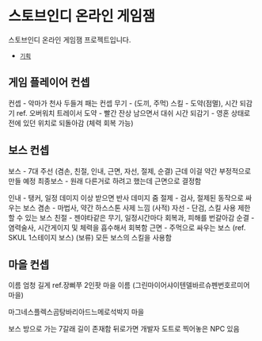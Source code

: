 # 스토브인디 온라인 게임잼
스토브인디 온라인 게임잼 프로젝트입니다.
- [`기획`](https://drive.google.com/file/d/1VcILnGfiy6NACBBQq_vQvc8obXJDf00O/view?usp=sharing)

## 게임 플레이어 컨셉
컨셉 - 악마가 천사 두들겨 패는 컨셉
무기 - (도끼, 주먹)
스킬 - 도약(점멸), 시간 되감기
ref. 오버워치 트레이서
도약 - 빨간 잔상 남으면서 대쉬
시간 되감기 - 영혼 상태로 전에 있던 위치로 되돌아감 (체력 회복 가능)

## 보스 컨셉
보스 - 7대 주선 (겸손, 친절, 인내, 근면, 자선, 절제, 순결) 근데 이걸 약간 부정적으로 만들 예정
최종보스 - 원래 다른거로 하려고 했는데 근면으로 결정함

인내 - 탱커, 일정 데미지 이상 받으면 반사 데미지 줌
절제 - 검사, 절제된 동작으로 싸우는 보스 
겸손 - 마법사, 약간 하스스톤 사제 느낌 (사적)
자선 - 단검, 스킬 사용 제한 할 수 있는 보스
친절 - 젠야타같은 무기, 일정시간마다 회복과, 피해를 번갈아감
순결 - 염력술사, 시간게이지 및 체력을 흡수해서 회복함
근면 - 주먹으로 싸우는 보스 (ref. SKUL 1스테이지 보스)
       (보류) 모든 보스의 스킬을 사용함

## 마을 컨셉

이름 엄청 길게
ref.장삐쭈 2인팟 마을 이름 
(그린마이어샤이텐델바르슈펜번호르미어 마을)

마그네스플렉스곰탕바리아드느메로석박지 마을

보스 방으로 가는 7갈래 길이 존재함
뒤로가면 개발자 도트로 찍어놓은 NPC 있음

